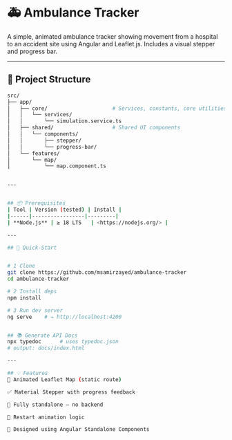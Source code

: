# 🚑 Ambulance Tracker

A simple, animated ambulance tracker showing movement from a hospital to an accident site using Angular and Leaflet.js. Includes a visual stepper and progress bar.

---

## 📁 Project Structure

```bash
src/
├── app/
│   ├── core/                     # Services, constants, core utilities
│   │   └── services/
│   │       └── simulation.service.ts
│   ├── shared/                   # Shared UI components
│   │   └── components/
│   │       ├── stepper/
│   │       └── progress-bar/
│   └── features/
│       └── map/
│           └── map.component.ts


---


## 📦 Prerequisites
| Tool | Version (tested) | Install |
|------|-----------------|---------|
| **Node.js** | ≥ 18 LTS   | <https://nodejs.org/> |

---

## 🚀 Quick-Start


# 1 Clone
git clone https://github.com/msamirzayed/ambulance-tracker
cd ambulance-tracker

# 2 Install deps
npm install

# 3 Run dev server
ng serve    # → http://localhost:4200


## 📚 Generate API Docs
npx typedoc      # uses typedoc.json
# output: docs/index.html

---

## 💡 Features
🚨 Animated Leaflet Map (static route)

✅ Material Stepper with progress feedback

🎯 Fully standalone – no backend

🔄 Restart animation logic

💯 Designed using Angular Standalone Components
